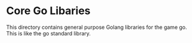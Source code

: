 # Core Go Libaries

This directory contains general purpose Golang libraries for the game go. This
is like the go standard library.
